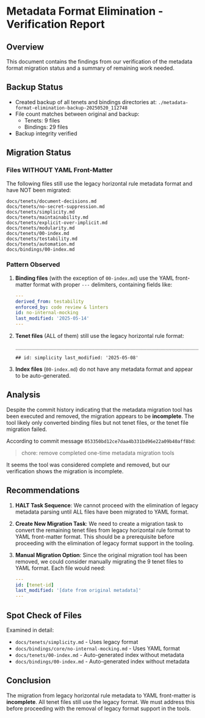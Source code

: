 # Metadata Format Elimination - Verification Report

## Overview
This document contains the findings from our verification of the metadata format migration status and a summary of remaining work needed.

## Backup Status
- Created backup of all tenets and bindings directories at: `./metadata-format-elimination-backup-20250520_112748`
- File count matches between original and backup:
  - Tenets: 9 files
  - Bindings: 29 files
- Backup integrity verified

## Migration Status

### Files WITHOUT YAML Front-Matter
The following files still use the legacy horizontal rule metadata format and have NOT been migrated:
```
docs/tenets/document-decisions.md
docs/tenets/no-secret-suppression.md
docs/tenets/simplicity.md
docs/tenets/maintainability.md
docs/tenets/explicit-over-implicit.md
docs/tenets/modularity.md
docs/tenets/00-index.md
docs/tenets/testability.md
docs/tenets/automation.md
docs/bindings/00-index.md
```

### Pattern Observed
1. **Binding files** (with the exception of `00-index.md`) use the YAML front-matter format with proper `---` delimiters, containing fields like:
   ```yaml
   ---
   derived_from: testability
   enforced_by: code review & linters
   id: no-internal-mocking
   last_modified: '2025-05-14'
   ---
   ```

2. **Tenet files** (ALL of them) still use the legacy horizontal rule format:
   ```
   ______________________________________________________________________

   ## id: simplicity last_modified: '2025-05-08'
   ```

3. **Index files** (`00-index.md`) do not have any metadata format and appear to be auto-generated.

## Analysis
Despite the commit history indicating that the metadata migration tool has been executed and removed, the migration appears to be **incomplete**. The tool likely only converted binding files but not tenet files, or the tenet file migration failed.

According to commit message `053350bd12ce7daa4b331bd96e22a09b40aff8bd`:
> chore: remove completed one-time metadata migration tools

It seems the tool was considered complete and removed, but our verification shows the migration is incomplete.

## Recommendations

1. **HALT Task Sequence**: We cannot proceed with the elimination of legacy metadata parsing until ALL files have been migrated to YAML format.

2. **Create New Migration Task**: We need to create a migration task to convert the remaining tenet files from legacy horizontal rule format to YAML front-matter format. This should be a prerequisite before proceeding with the elimination of legacy format support in the tooling.

3. **Manual Migration Option**: Since the original migration tool has been removed, we could consider manually migrating the 9 tenet files to YAML format. Each file would need:
   ```yaml
   ---
   id: [tenet-id]
   last_modified: '[date from original metadata]'
   ---
   ```

## Spot Check of Files
Examined in detail:
- `docs/tenets/simplicity.md` - Uses legacy format
- `docs/bindings/core/no-internal-mocking.md` - Uses YAML format
- `docs/tenets/00-index.md` - Auto-generated index without metadata
- `docs/bindings/00-index.md` - Auto-generated index without metadata

## Conclusion
The migration from legacy horizontal rule metadata to YAML front-matter is **incomplete**. All tenet files still use the legacy format. We must address this before proceeding with the removal of legacy format support in the tools.
